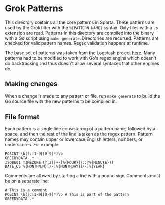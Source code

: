 # Grok Patterns

This directory contains all the core patterns in Sparta. These patterns are used by the Grok filter
with the `%{PATTERN_NAME}` syntax. Only files with a `.p` extension are read. Patterns in this directory
are compiled into the binary with a Go script using `make generate`. Directories are recursed. Patterns
are checked for valid pattern names. Regex validation happens at runtime.

The base set of patterns was taken from the Logstash project [here](https://github.com/logstash-plugins/logstash-patterns-core/tree/master/patterns).
Many patterns had to be modified to work with Go's regex engine which doesn't do backtracking
and thus doesn't allow several syntaxes that other engines do.

## Making changes

When a change is made to any pattern or file, run `make generate` to build the Go source file
with the new patterns to be compiled in.

## File format

Each pattern is a single line consistaning of a pattern name, followed by a space, and then the
rest of the line is taken as the regex pattern. Pattern names may contain upper or lowercase English
letters, numbers, or underscores. For example:

```
POSINT \b(?:[1-9][0-9]*)\b
GREEDYDATA .*
ISO8601_TIMEZONE (?:Z|[+-]%{HOUR}(?::?%{MINUTE}))
DATE_US %{MONTHNUM}[/-]%{MONTHDAY}[/-]%{YEAR}
```

Comments are allowed by starting a line with a pound sign. Comments must be on a separate line:

```
# This is a comment
POSINT \b(?:[1-9][0-9]*)\b # This is part of the pattern
GREEDYDATA .*
```
